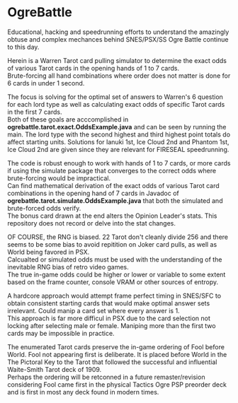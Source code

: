 # OgreBattle

Educational, hacking and speedrunning efforts to understand the amazingly obtuse and complex mechances behind SNES/PSX/SS Ogre Battle continue to this day.  
   
Herein is a Warren Tarot card pulling simulator to determine the exact odds of various Tarot cards in the opening hands of 1 to 7 cards.    
Brute-forcing all hand combinations where order does not matter is done for 6 cards in under 1 second.    

The focus is solving for the optimal set of answers to Warren's 6 question for each lord type as well as calculating exact odds of specific Tarot cards in the first 7 cards.    
Both of these goals are acccomplished in **ogrebattle.tarot.exact.OddsExample.java** and can be seen by running the main.
The lord type with the second highest and third highest point totals do affect starting units. Solutions for Ianuki 1st, Ice Cloud 2nd and Phantom 1st, Ice Cloud 2nd are given since they are relevant for FIRESEAL speedrunning.    

The code is robust enough to work with hands of 1 to 7 cards, or more cards if using the simulate package that converges to the correct odds where brute-forcing would be impractical.    
Can find mathematical derivation of the exact odds of various Tarot card combinations in the opening hand of 7 cards in Javadoc of **ogrebattle.tarot.simulate.OddsExample.java** that both the simulated and brute-forced odds verify.   
The bonus card drawn at the end alters the Opinion Leader's stats. This repository does not record or delve into the stat changes.    

OF COURSE, the RNG is biased. 22 Tarot don't cleanly divide 256 and there seems to be some bias to avoid repitition on Joker card pulls, as well as World being favored in PSX.  
Calcualted or simulated odds must be used with the understanding of the inevitable RNG bias of retro video games.  
The true in-game odds could be higher or lower or variable to some extent based on the frame counter, console VRAM or other sources of entropy.    

A hardcore approach would attempt frame perfect timing in SNES/SFC to obtain consistent starting cards that would make optimal answer sets irrelevant. Could manip a card set where every answer is 1.   
This approach is far more difficul in PSX due to the card selection not locking after selecting male or female. Maniping more than the first two cards may be impossible in practice.    

The enumerated Tarot cards preserve the in-game ordering of Fool before World. Fool not appearing first is deliberate. It is placed before World in the The Pictoral Key to the Tarot that followed the successful and influential Waite-Smith Tarot deck of 1909.   
Perhaps the ordering will be retconned in a future remaster/revision considering Fool came first in the physical Tactics Ogre PSP preorder deck and is first in most any deck found in modern times.   
